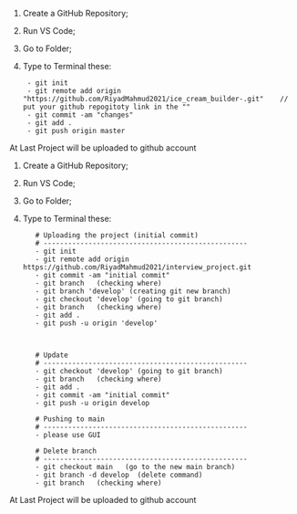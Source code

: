 <!-- git project upload From pc to GITHUB: -->
<!-- ===================================== -->

1. Create a GitHub Repository;

2. Run VS Code;

3. Go to Folder; 

4. Type to Terminal these:

        - git init
        - git remote add origin "https://github.com/RiyadMahmud2021/ice_cream_builder-.git"    //  put your github repogitoty link in the ""
        - git commit -am "changes"
        - git add . 
        - git push origin master

At Last Project will be uploaded to github account

<!-- git project upload From pc to GITHUB: -->
<!-- ===================================== -->



<!-- git project upload From pc to GITHUB with branch: -->
<!-- =========================================================== -->

1. Create a GitHub Repository;

2. Run VS Code;

3. Go to Folder; 

4. Type to Terminal these:


          # Uploading the project (initial commit)
          # --------------------------------------------------
          - git init
          - git remote add origin https://github.com/RiyadMahmud2021/interview_project.git
          - git commit -am "initial commit"
          - git branch   (checking where)
          - git branch 'develop' (creating git new branch)
          - git checkout 'develop' (going to git branch)
          - git branch   (checking where)
          - git add .
          - git push -u origin 'develop'



          # Update
          # --------------------------------------------------
          - git checkout 'develop' (going to git branch)
          - git branch   (checking where)
          - git add .
          - git commit -am "initial commit"
          - git push -u origin develop

          # Pushing to main 
          # --------------------------------------------------
          - please use GUI

          # Delete branch 
          # --------------------------------------------------
          - git checkout main   (go to the new main branch)
          - git branch -d develop  (delete command)
          - git branch   (checking where) 
 

At Last Project will be uploaded to github account

<!-- git project upload From pc to GITHUB with branch: -->
<!-- =========================================================== -->
